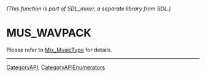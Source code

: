 ###### (This function is part of SDL_mixer, a separate library from SDL.)
# MUS_WAVPACK

Please refer to [Mix_MusicType](Mix_MusicType) for details.

----
[CategoryAPI](CategoryAPI), [CategoryAPIEnumerators](CategoryAPIEnumerators)

